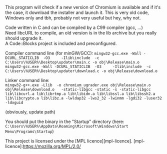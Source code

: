 This program will check if a new version of Chromium is available and if it's the case, it download the installer and launch it. This is very old code, Windows only and tbh, probably not very useful but hey, why not.

Code written in C and can be compiled by a C99 compiler (gcc, ...)  
Need libcURL to compile, an old version is in the lib archive but you really should upgrade it.  
A Code::Blocks project is included and preconfigured.

Compiler command line (for minGW/GCC):
`mingw32-gcc.exe -Wall -DCURL_STATICLIB  -O3     -Ilib\include  -c C:\Users\%USER%\Desktop\updater\main.c -o obj\Release\main.o`  
`mingw32-gcc.exe -Wall -DCURL_STATICLIB  -O3     -Ilib\include  -c C:\Users\%USER%\Desktop\updater\download.c -o obj\Release\download.o`

Linker command line:  
`mingw32-g++.exe -Llib  -o chromium_ugrader.exe obj\Release\main.o obj\Release\download.o   -static-libgcc -static -s -static-libgcc  lib\libcurl.a lib\librtmp.a lib\libidn.a lib\libssl.a lib\libssh2.a lib\libcrypto.a lib\libz.a -lwldap32 -lws2_32 -lwinmm -lgdi32 -luser32 -ldxguid`  

(obviously, update path)  

You should put the binary in the "Startup" directory (here: `C:\Users\%USER%\AppData\Roaming\Microsoft\Windows\Start Menu\Programs\Startup`)

This project is licensed under the [MPL licence][mpl-licence].
[mpl-licence]:https://mozilla.org/MPL/2.0/
